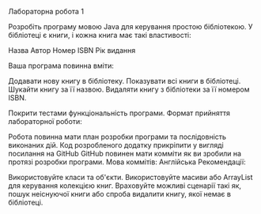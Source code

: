 Лабораторна робота 1

Розробіть програму мовою Java для керування простою бібліотекою. У бібліотеці є книги, і кожна книга має такі властивості:

Назва Автор Номер ISBN Рік видання

Ваша програма повинна вміти:

Додавати нову книгу в бібліотеку.
Показувати всі книги в бібліотеці.
Шукайти книгу за її назвою.
Видаляти книгу з бібліотеки за її номером ISBN.

Покрити тестами функціональність програми.
Формат прийняття лабораторної роботи:

Робота повинна мати план розробки програми та послідовність виконаних дій.
Код розробленого додатку прикріпити у вигляді посилання на GitHub
GitHub повинен мати комміти як ви зробили на протязі розробки програми. Мова коммітів: Англійська
Рекомендації:

Використовуйте класи та об'єкти.
Використовуйте масиви або ArrayList для керування колекцією книг.
Враховуйте можливі сценарії такі як, пошук неіснуючої книги або спроба видалити книгу, якої немає в бібліотеці.
